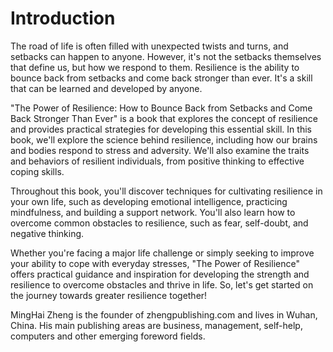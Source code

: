 # Introduction

The road of life is often filled with unexpected twists and turns, and setbacks can happen to anyone. However, it's not the setbacks themselves that define us, but how we respond to them. Resilience is the ability to bounce back from setbacks and come back stronger than ever. It's a skill that can be learned and developed by anyone.

"The Power of Resilience: How to Bounce Back from Setbacks and Come Back Stronger Than Ever" is a book that explores the concept of resilience and provides practical strategies for developing this essential skill. In this book, we'll explore the science behind resilience, including how our brains and bodies respond to stress and adversity. We'll also examine the traits and behaviors of resilient individuals, from positive thinking to effective coping skills.

Throughout this book, you'll discover techniques for cultivating resilience in your own life, such as developing emotional intelligence, practicing mindfulness, and building a support network. You'll also learn how to overcome common obstacles to resilience, such as fear, self-doubt, and negative thinking.

Whether you're facing a major life challenge or simply seeking to improve your ability to cope with everyday stresses, "The Power of Resilience" offers practical guidance and inspiration for developing the strength and resilience to overcome obstacles and thrive in life. So, let's get started on the journey towards greater resilience together!


MingHai Zheng is the founder of zhengpublishing.com and lives in Wuhan, China. His main publishing areas are business, management, self-help, computers and other emerging foreword fields.
